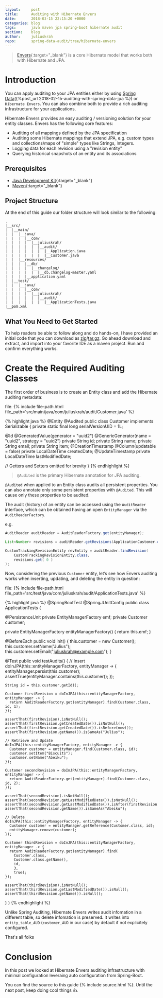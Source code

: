 ```yaml
---
layout:     post
title:      Auditing with Hibernate Envers
date:       2018-03-15 22:15:20 +0000
categories: blog
tags:       java maven jpa spring-boot hibernate audit
section:    blog
author:     juliuskrah
repo:       spring-data-audit/tree/hibernate-envers
---
```

> [Envers][]{:target="_blank"} is a core Hibernate model that works both with Hibernate and JPA.

# Introduction

You can apply auditing to your JPA entities either by using [Spring Data]({%post_url 2018-02-15-auditing-with-spring-data-jpa %})
or `Hibernate Envers`. You can also combine both to provide a rich auditing infrastructure for your applications.

Hibernate Envers provides an easy auditing / versioning solution for your entity classes. Envers has the 
following core features:

- Auditing of all mappings defined by the JPA specification
- Auditing some Hibernate mappings that extend JPA, e.g. custom types and collections/maps of "simple" types
  like Strings, Integers.
- Logging data for each revision using a "revision entity"
- Querying historical snapshots of an entity and its associations

## Prerequisites

- [Java Development Kit][JDK]{:target="_blank"}
- [Maven][]{:target="_blank"}

## Project Structure

At the end of this guide our folder structure will look similar to the following:

```
.
|__src/
|  |__main/
|  |  |__java/
|  |  |  |__com/
|  |  |  |  |__juliuskrah/
|  |  |  |  |  |__audit/
|  |  |  |  |  |  |__Application.java
|  |  |  |  |  |  |__Customer.java
|  |  |__resources/
|  |  |  |__db/
|  |  |  |  |__changelog/
|  |  |  |  |  |__db.changelog-master.yaml
|  |  |  |__application.yaml
|  |__test/
|  |  |__java/
|  |  |  |__com/
|  |  |  |  |__juliuskrah/
|  |  |  |  |  |__audit/
|  |  |  |  |  |  |__ApplicationTests.java
|__pom.xml
```

## What You Need to Get Started

To help readers be able to follow along and do hands-on, I have provided an initial code that you can download as
[zip](https://github.com/juliuskrah/spring-data-audit/archive/v1.2.zip)/[tar.gz](https://github.com/juliuskrah/spring-data-audit/archive/v1.2.tar.gz).
Go ahead download and extract, and import into your favorite IDE as a maven project. Run and confirm everything 
works.

# Create the Required Auditing Classes

The first order of business is to create an Entity class and add the Hibernate auditing metadata:

file: {% include file-path.html file_path='src/main/java/com/juliuskrah/audit/Customer.java' %}

{% highlight java %}
@Entity
@Audited
public class Customer implements Serializable {
  private static final long serialVersionUID = 1L;

  @Id
  @GeneratedValue(generator = "uuid2")
  @GenericGenerator(name = "uuid2", strategy = "uuid2")
  private String id;
  private String name;
  private String email;
  private String item;
  @CreationTimestamp
  @Column(updatable = false)
  private LocalDateTime createdDate;
  @UpdateTimestamp
  private LocalDateTime lastModifiedDate;

  // Getters and Setters omitted for brevity
}
{% endhighlight %}

> `@Audited` is the primary Hibernate annotation for JPA auditing.

`@Audited` when applied to an Entity class audits all persistent properties. You can also annotate only some
persistent properties with `@Audited`. This will cause only these properties to be audited.

The audit (history) of an entity can be accessed using the `AuditReader` interface, which can be obtained
having an open `EntityManager` via the `AuditReaderFactory`.

e.g.

```java
AuditReader auditReader = AuditReaderFactory.get(entityManager);

List<Number> revisions = auditReader.getRevisions(ApplicationCustomer.class, 1L);

CustomTrackingRevisionEntity revEntity = auditReader.findRevision(
    CustomTrackingRevisionEntity.class,
    revisions.get( 0 )
);
```

Now, considering the previous `Customer` entity, let’s see how Envers auditing works when inserting, updating,
and deleting the entity in question:

file: {% include file-path.html file_path='src/test/java/com/juliuskrah/audit/ApplicationTests.java' %}

{% highlight java %}
@SpringBootTest
@SpringJUnitConfig
public class ApplicationTests {

  @PersistenceUnit
  private EntityManagerFactory emf;
  private Customer customer;

  private EntityManagerFactory entityManagerFactory() {
    return this.emf;
  }

  @BeforeEach
  public void init() {
    this.customer = new Customer();
    this.customer.setName("Julius");
    this.customer.setEmail("juliuskrah@example.com");
  }

  @Test
  public void testAudits() {
    // Insert
    doInJPA(this::entityManagerFactory, entityManager -> {
      entityManager.persist(this.customer);
      assertTrue(entityManager.contains(this.customer));
    });

    String id = this.customer.getId();

    Customer firstRevision = doInJPA(this::entityManagerFactory, entityManager -> {
      return AuditReaderFactory.get(entityManager).find(Customer.class, id, 1);
    });

    assertThat(firstRevision).isNotNull();
    assertThat(firstRevision.getCreatedDate()).isNotNull();
    assertThat(firstRevision.getCreatedDate()).isBefore(now());
    assertThat(firstRevision.getName()).isSameAs("Julius");

    // Retrieve and Update
    doInJPA(this::entityManagerFactory, entityManager -> {
      Customer customer = entityManager.find(Customer.class, id);
      customer.setItem("Biscuits");
      customer.setName("Abeiku");
    });

    Customer secondRevision = doInJPA(this::entityManagerFactory, entityManager -> {
      return AuditReaderFactory.get(entityManager).find(Customer.class, id, 2);
    });

    assertThat(secondRevision).isNotNull();
    assertThat(secondRevision.getLastModifiedDate()).isNotNull();
    assertThat(secondRevision.getLastModifiedDate()).isAfter(firstRevision.getCreatedDate());
    assertThat(secondRevision.getName()).isSameAs("Abeiku");

    // Delete
    doInJPA(this::entityManagerFactory, entityManager -> {
      Customer customer = entityManager.getReference(Customer.class, id);
      entityManager.remove(customer);
    });

    Customer thirdRevision = doInJPA(this::entityManagerFactory, entityManager -> {
      return AuditReaderFactory.get(entityManager).find(
        Customer.class,
        Customer.class.getName(),
        id,
        3,
        true);
    });

    assertThat(thirdRevision).isNotNull();
    assertThat(thirdRevision.getLastModifiedDate()).isNull();
    assertThat(thirdRevision.getName()).isNull();
  }
}
{% endhighlight %}

Unlike Spring Auditing, Hibernate Envers writes audit infomation in a different table, so delete infomation
is preserved. It writes into `entity_table_AUD` (`customer_AUD` in our case) by default if not explicitely
configured.

That's all folks

# Conclusion

In this post we looked at Hibernate Envers auditing infrastructure with minimal configuration leveraing auto
configuration from Spring-Boot.

You can find the source to this guide {% include source.html %}. Until the next post, keep doing cool things :+1:.

[Envers]:                   http://hibernate.org/orm/envers/
[JDK]:                      http://www.oracle.com/technetwork/java/javase/downloads/index.html
[Maven]:                    http://maven.apache.org
[Spring Data]:              https://docs.spring.io/spring-data/commons/docs/current/reference/html/